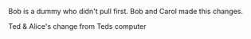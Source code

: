 
Bob is a dummy who didn't pull first.
Bob and Carol made this changes.

Ted & Alice's change from Teds computer



